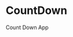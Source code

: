 # CountDown
 Count Down App
   
       
                                    
                         
             
       
   
